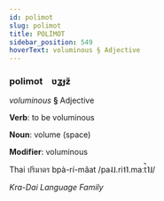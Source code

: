 ```yaml
---
id: polimot
slug: polimot
title: POLİMOT
sidebar_position: 549
hoverText: voluminous § Adjective
---
```


### polimot&emsp;<span kind="abugida">ʋʓɟƶ̆</span>

*voluminous* **§** Adjective

**Verb**: to be voluminous

**Noun**: volume (space)

**Modifier**: voluminous

Thai ปริมาตร bpà-rí-mâat /pa˨˩.ri˦˥.maːt̚˥˩/

*Kra-Dai Language Family*